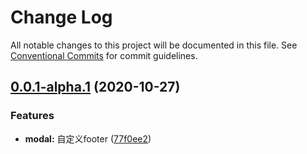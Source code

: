 # Change Log

All notable changes to this project will be documented in this file.
See [Conventional Commits](https://conventionalcommits.org) for commit guidelines.

## [0.0.1-alpha.1](https://github.com/belleui/belleui/compare/v0.0.1-alpha.0...v0.0.1-alpha.1) (2020-10-27)


### Features

* **modal:** 自定义footer ([77f0ee2](https://github.com/belleui/belleui/commit/77f0ee2bf6f4ed29d4b9475be1594df1d3009008))
